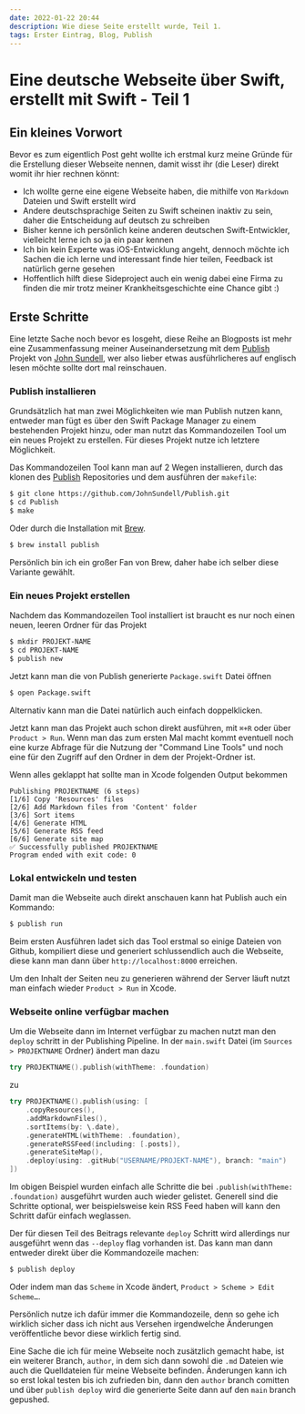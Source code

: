 ```yaml
---
date: 2022-01-22 20:44
description: Wie diese Seite erstellt wurde, Teil 1.
tags: Erster Eintrag, Blog, Publish
---
```

# Eine deutsche Webseite über Swift, erstellt mit Swift - Teil 1

## Ein kleines Vorwort

Bevor es zum eigentlich Post geht wollte ich erstmal kurz meine Gründe für die Erstellung dieser Webseite nennen, damit wisst ihr (die Leser) direkt womit ihr hier rechnen könnt: 

- Ich wollte gerne eine eigene Webseite haben, die mithilfe von `Markdown` Dateien und Swift erstellt wird
- Andere deutschsprachige Seiten zu Swift scheinen inaktiv zu sein, daher die Entscheidung auf deutsch zu schreiben
- Bisher kenne ich persönlich keine anderen deutschen Swift-Entwickler, vielleicht lerne ich so ja ein paar kennen
- Ich bin kein Experte was iOS-Entwicklung angeht, dennoch möchte ich Sachen die ich lerne und interessant finde hier teilen, Feedback ist natürlich gerne gesehen 
- Hoffentlich hilft diese Sideproject auch ein wenig dabei eine Firma zu finden die mir trotz meiner Krankheitsgeschichte eine Chance gibt :)

## Erste Schritte

Eine letzte Sache noch bevor es losgeht, diese Reihe an Blogposts ist mehr eine Zusammenfassung meiner Auseinandersetzung mit dem [Publish](https://github.com/JohnSundell/Publish) Projekt von [John Sundell](https://github.com/JohnSundell/), wer also lieber etwas ausführlicheres auf englisch lesen möchte sollte dort mal reinschauen.

### Publish installieren

Grundsätzlich hat man zwei Möglichkeiten wie man Publish nutzen kann, entweder man fügt es über den Swift Package Manager zu einem bestehenden Projekt hinzu, oder man nutzt das Kommandozeilen Tool um ein neues Projekt zu erstellen. Für dieses Projekt nutze ich letztere Möglichkeit.

Das Kommandozeilen Tool kann man auf 2 Wegen installieren, durch das klonen des [Publish](https://github.com/JohnSundell/Publish) Repositories und dem ausführen der `makefile`:

```bash
$ git clone https://github.com/JohnSundell/Publish.git
$ cd Publish
$ make
```

Oder durch die Installation mit [Brew](https://brew.sh). 

```bash
$ brew install publish
```

Persönlich bin ich ein großer Fan von Brew, daher habe ich selber diese Variante gewählt.

### Ein neues Projekt erstellen

Nachdem das Kommandozeilen Tool installiert ist braucht es nur noch einen neuen, leeren Ordner für das Projekt

```bash
$ mkdir PROJEKT-NAME
$ cd PROJEKT-NAME
$ publish new
```

Jetzt kann man die von Publish generierte `Package.swift` Datei öffnen

```bash
$ open Package.swift
```

Alternativ kann man die Datei natürlich auch einfach doppelklicken.

Jetzt kann man das Projekt auch schon direkt ausführen, mit `⌘+R` oder über `Product > Run`. Wenn man das zum ersten Mal macht kommt eventuell noch eine kurze Abfrage für die Nutzung der "Command Line Tools" und noch eine für den Zugriff auf den Ordner in dem der Projekt-Ordner ist.

Wenn alles geklappt hat sollte man in Xcode folgenden Output bekommen

```
Publishing PROJEKTNAME (6 steps)
[1/6] Copy 'Resources' files
[2/6] Add Markdown files from 'Content' folder
[3/6] Sort items
[4/6] Generate HTML
[5/6] Generate RSS feed
[6/6] Generate site map
✅ Successfully published PROJEKTNAME
Program ended with exit code: 0
```

### Lokal entwickeln und testen

Damit man die Webseite auch direkt anschauen kann hat Publish auch ein Kommando:

```bash
$ publish run
```

Beim ersten Ausführen ladet sich das Tool erstmal so einige Dateien von Github, kompiliert diese und generiert schlussendlich auch die Webseite, diese kann man dann über `http://localhost:8000` erreichen.

Um den Inhalt der Seiten neu zu generieren während der Server läuft nutzt man einfach wieder `Product > Run` in Xcode.

### Webseite online verfügbar machen

Um die Webseite dann im Internet verfügbar zu machen nutzt man den `deploy` schritt in der Publishing Pipeline. In der `main.swift` Datei (im `Sources > PROJEKTNAME` Ordner) ändert man dazu

```swift
try PROJEKTNAME().publish(withTheme: .foundation)
```

zu

```swift
try PROJEKTNAME().publish(using: [
    .copyResources(),
    .addMarkdownFiles(),
    .sortItems(by: \.date),
    .generateHTML(withTheme: .foundation),
    .generateRSSFeed(including: [.posts]),
    .generateSiteMap(),
    .deploy(using: .gitHub("USERNAME/PROJEKT-NAME"), branch: "main")
])
```

Im obigen Beispiel wurden einfach alle Schritte die bei `.publish(withTheme: .foundation)` ausgeführt wurden auch wieder gelistet. Generell sind die Schritte optional, wer beispielsweise kein RSS Feed haben will kann den Schritt dafür einfach weglassen. 

Der für diesen Teil des Beitrags relevante `deploy` Schritt wird allerdings nur ausgeführt wenn das `--deploy` flag vorhanden ist. Das kann man dann entweder direkt über die Kommandozeile machen:

```bash
$ publish deploy
```

Oder indem man das `Scheme` in Xcode ändert, `Product > Scheme > Edit Scheme…`.

Persönlich nutze ich dafür immer die Kommandozeile, denn so gehe ich wirklich sicher dass ich nicht aus Versehen irgendwelche Änderungen veröffentliche bevor diese wirklich fertig sind.

Eine Sache die ich für meine Webseite noch zusätzlich gemacht habe, ist ein weiterer Branch, `author`, in dem sich dann sowohl die `.md` Dateien wie auch die Quelldateien für meine Webseite befinden. Änderungen kann ich so erst lokal testen bis ich zufrieden bin, dann den `author` branch comitten und über `publish deploy` wird die generierte Seite dann auf den `main` branch gepushed.
